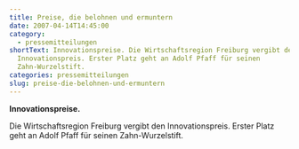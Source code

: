 ```yaml
---
title: Preise, die belohnen und ermuntern
date: 2007-04-14T14:45:00
category:
  - pressemitteilungen
shortText: Innovationspreise. Die Wirtschaftsregion Freiburg vergibt den
  Innovationspreis. Erster Platz geht an Adolf Pfaff für seinen
  Zahn-Wurzelstift.
categories: pressemitteilungen
slug: preise-die-belohnen-und-ermuntern
---
```

<strong>Innovationspreise.</strong></p>

<p>Die Wirtschaftsregion Freiburg vergibt den Innovationspreis. Erster Platz geht an Adolf Pfaff für seinen Zahn-Wurzelstift.</p>

